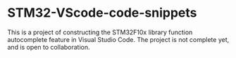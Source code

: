 # STM32-VScode-code-snippets
This is a project of constructing the STM32F10x library function autocomplete feature in Visual Studio Code. 
The project is not complete yet, and is open to collaboration. 
